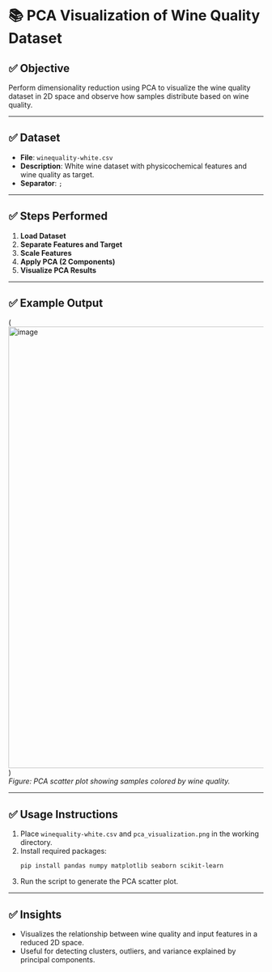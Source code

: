 # 📚 PCA Visualization of Wine Quality Dataset

## ✅ Objective
Perform dimensionality reduction using PCA to visualize the wine quality dataset in 2D space and observe how samples distribute based on wine quality.

---

## ✅ Dataset
- **File**: `winequality-white.csv`
- **Description**: White wine dataset with physicochemical features and wine quality as target.
- **Separator**: `;`

---

## ✅ Steps Performed

1. **Load Dataset**
2. **Separate Features and Target**
3. **Scale Features**
4. **Apply PCA (2 Components)**
5. **Visualize PCA Results**

---

## ✅ Example Output

(<img width="1052" height="873" alt="image" src="https://github.com/user-attachments/assets/fab09b2d-b892-4952-9710-7915916dfcbe" />)  
*Figure: PCA scatter plot showing samples colored by wine quality.*

---

## ✅ Usage Instructions
1. Place `winequality-white.csv` and `pca_visualization.png` in the working directory.
2. Install required packages:
    ```bash
    pip install pandas numpy matplotlib seaborn scikit-learn
    ```
3. Run the script to generate the PCA scatter plot.

---

## ✅ Insights
- Visualizes the relationship between wine quality and input features in a reduced 2D space.
- Useful for detecting clusters, outliers, and variance explained by principal components.
